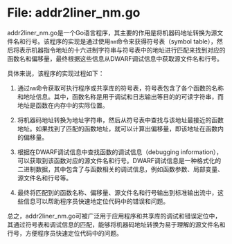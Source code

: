 # File: addr2liner_nm.go

addr2liner_nm.go是一个Go语言程序，其主要的作用是将机器码地址转换为源文件名和行号。该程序的实现是通过使用`nm`命令来获得符号表（symbol table），然后将表示机器指令地址的十六进制字符串与符号表中的地址进行匹配来找到对应的函数名和偏移量，最终根据这些信息从DWARF调试信息中获取源文件名和行号。

具体来说，该程序的实现过程如下：

1. 通过`nm`命令获取可执行程序或共享库的符号表，符号表包含了各个函数的名称和地址信息。其中，函数名称是用于调试和日志输出等目的的可读字符串，而地址是函数在内存中的实际位置。

2. 将机器码地址转换为地址字符串，然后从符号表中查找与该地址最接近的函数地址。如果找到了匹配的函数地址，就可以计算出偏移量，即该地址在函数内的偏移量。

3. 根据在DWARF调试信息中查找函数的调试信息（debugging information），可以获取到该函数对应的源文件名和行号。DWARF调试信息是一种格式化的二进制数据，其中包含了与函数相关的调试信息，例如函数参数、局部变量、源文件名和行号等。

4. 最终将匹配到的函数名称、偏移量、源文件名和行号输出到标准输出流中，这些信息可以帮助程序员快速地定位代码中的错误和问题。

总之，addr2liner_nm.go可被广泛用于应用程序和共享库的调试和错误定位中，其通过符号表和调试信息的匹配，能够将机器码地址转换为易于理解的源文件名和行号，方便程序员快速定位代码中的问题。

